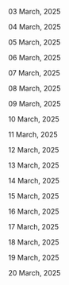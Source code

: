 03 March, 2025

04 March, 2025

05 March, 2025

06 March, 2025

07 March, 2025

08 March, 2025

09 March, 2025

10 March, 2025

11 March, 2025

12 March, 2025

13 March, 2025

14 March, 2025

15 March, 2025

16 March, 2025

17 March, 2025

18 March, 2025

19 March, 2025

20 March, 2025
